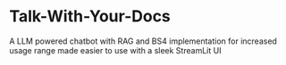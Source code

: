 # Talk-With-Your-Docs
A LLM powered chatbot with RAG and BS4 implementation for increased usage range made easier to use with a sleek StreamLit UI
